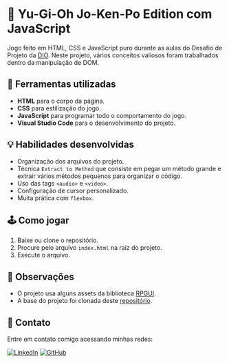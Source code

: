 # 👾 Yu-Gi-Oh Jo-Ken-Po Edition com JavaScript

Jogo feito em HTML, CSS e JavaScript puro durante as aulas do Desafio de Projeto da [DIO](https://www.dio.me/). Neste projeto, vários conceitos valiosos foram trabalhados dentro da manipulação de DOM.

## 🧰 Ferramentas utilizadas

- **HTML** para o corpo da página.
- **CSS** para estilização do jogo.
- **JavaScript** para programar todo o comportamento do jogo.
- **Visual Studio Code** para o desenvolvimento do projeto.

## 💡 Habilidades desenvolvidas

- Organização dos arquivos do projeto.
- Técnica `Extract to Method` que consiste em pegar um método grande e extrair vários métodos pequenos para organizar o código.
- Uso das tags `<audio>` e `<video>`.
- Configuração de cursor personalizado.
- Muita prática com `flexbox`.

## 🕹 Como jogar

1. Baixe ou clone o repositório.
2. Procure pelo arquivo `index.html` na raíz do projeto.
3. Execute o arquivo.

## 📌 Observações

- O projeto usa alguns assets da biblioteca [RPGUI](https://github.com/RonenNess/RPGUI).
- A base do projeto foi clonada deste [repositório](https://github.com/digitalinnovationone/js-yugioh-assets).


## 📲 Contato

Entre em contato comigo acessando minhas redes:

[![LinkedIn](https://img.shields.io/badge/LinkedIn-000?style=for-the-badge&logo=linkedin&logoColor=0E76A8)](https://www.linkedin.com/in/gabrielgmbarros "LinkedIn")
[![GitHub](https://img.shields.io/badge/GitHub-000?style=for-the-badge&logo=github)](https://github.com/GracilianoOG "GitHub")
